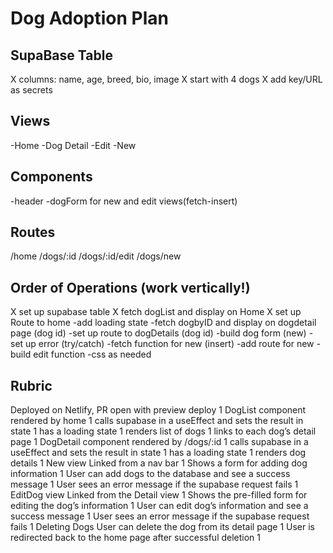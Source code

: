 # Dog Adoption Plan

## SupaBase Table

X columns: name, age, breed, bio, image
X start with 4 dogs
X add key/URL as secrets

## Views

-Home
-Dog Detail
-Edit
-New

## Components

-header
-dogForm for new and edit views(fetch-insert)

## Routes

/home
/dogs/:id
/dogs/:id/edit
/dogs/new

## Order of Operations (work vertically!)

X set up supabase table
X fetch dogList and display on Home
X set up Route to home
-add loading state
-fetch dogbyID and display on dogdetail page (dog id)
-set up route to dogDetails (dog id)
-build dog form (new)
-set up error (try/catch)
-fetch function for new (insert)
-add route for new
-build edit function
-css as needed

## Rubric

Deployed on Netlify, PR open with preview deploy 1
DogList component
rendered by home 1
calls supabase in a useEffect and sets the result in state 1
has a loading state 1
renders list of dogs 1
links to each dog’s detail page 1
DogDetail component
rendered by /dogs/:id 1
calls supabase in a useEffect and sets the result in state 1
has a loading state 1
renders dog details 1
New view
Linked from a nav bar 1
Shows a form for adding dog information 1
User can add dogs to the database and see a success message 1
User sees an error message if the supabase request fails 1
EditDog view
Linked from the Detail view 1
Shows the pre-filled form for editing the dog’s information 1
User can edit dog’s information and see a success message 1
User sees an error message if the supabase request fails 1
Deleting Dogs
User can delete the dog from its detail page 1
User is redirected back to the home page after successful deletion 1
